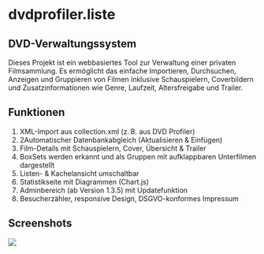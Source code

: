 # dvdprofiler.liste
<h2>DVD-Verwaltungssystem</h2>

Dieses Projekt ist ein webbasiertes Tool zur Verwaltung einer privaten Filmsammlung. Es ermöglicht das einfache Importieren, Durchsuchen, Anzeigen und Gruppieren von Filmen inklusive Schauspielern, Coverbildern und Zusatzinformationen wie Genre, Laufzeit, Altersfreigabe und Trailer.

<h2>Funktionen</h2>
<ol>
<li>XML-Import aus collection.xml (z. B. aus DVD Profiler)</li>
<li>2Automatischer Datenbankabgleich (Aktualisieren & Einfügen)</li>
<li>Film-Details mit Schauspielern, Cover, Übersicht & Trailer</li>
<li>BoxSets werden erkannt und als Gruppen mit aufklappbaren Unterfilmen dargestellt</li>
<li>Listen- & Kachelansicht umschaltbar</li>
<li>Statistikseite mit Diagrammen (Chart.js)</li>
<li>Adminbereich (ab Version 1.3.5) mit Updatefunktion</li>
<li>Besucherzähler, responsive Design, DSGVO-konformes Impressum</li>
</ol>

<h2>Screenshots</h2>
<img src="https://rnu.ovh/6l"></img>
